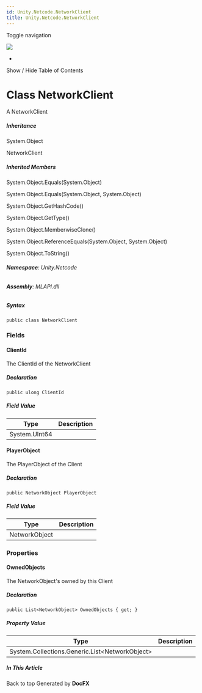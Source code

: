 ```yaml
---
id: Unity.Netcode.NetworkClient
title: Unity.Netcode.NetworkClient
---
```


<div id="wrapper">

<div>

<div class="container">

<div class="navbar-header">

Toggle navigation

<img src="../logo.svg" id="logo" class="svg" />

</div>

<div id="navbar" class="collapse navbar-collapse">

<div class="form-group">

</div>

</div>

</div>

<div class="subnav navbar navbar-default">

<div id="breadcrumb" class="container hide-when-search">

-   

</div>

</div>

</div>

<div class="container body-content hide-when-search" role="main">

<div class="sidenav hide-when-search">

Show / Hide Table of Contents

<div id="sidetoggle" class="sidetoggle collapse">

<div id="sidetoc">

</div>

</div>

</div>

<div class="article row grid-right">

<div class="col-md-10">

# Class NetworkClient

<div class="markdown level0 summary">

A NetworkClient

</div>

<div class="markdown level0 conceptual">

</div>

<div class="inheritance">

##### Inheritance

<div class="level0">

System.Object

</div>

<div class="level1">

NetworkClient

</div>

</div>

<div class="inheritedMembers">

##### Inherited Members

<div>

System.Object.Equals(System.Object)

</div>

<div>

System.Object.Equals(System.Object, System.Object)

</div>

<div>

System.Object.GetHashCode()

</div>

<div>

System.Object.GetType()

</div>

<div>

System.Object.MemberwiseClone()

</div>

<div>

System.Object.ReferenceEquals(System.Object, System.Object)

</div>

<div>

System.Object.ToString()

</div>

</div>

###### **Namespace**: Unity.Netcode

###### **Assembly**: MLAPI.dll

##### Syntax

<div class="codewrapper">

``` lang-csharp
public class NetworkClient
```

</div>

### Fields

#### ClientId

<div class="markdown level1 summary">

The ClientId of the NetworkClient

</div>

<div class="markdown level1 conceptual">

</div>

##### Declaration

<div class="codewrapper">

``` lang-csharp
public ulong ClientId
```

</div>

##### Field Value

| Type          | Description |
|---------------|-------------|
| System.UInt64 |             |

#### PlayerObject

<div class="markdown level1 summary">

The PlayerObject of the Client

</div>

<div class="markdown level1 conceptual">

</div>

##### Declaration

<div class="codewrapper">

``` lang-csharp
public NetworkObject PlayerObject
```

</div>

##### Field Value

| Type          | Description |
|---------------|-------------|
| NetworkObject |             |

### Properties

#### OwnedObjects

<div class="markdown level1 summary">

The NetworkObject's owned by this Client

</div>

<div class="markdown level1 conceptual">

</div>

##### Declaration

<div class="codewrapper">

``` lang-csharp
public List<NetworkObject> OwnedObjects { get; }
```

</div>

##### Property Value

| Type                                             | Description |
|--------------------------------------------------|-------------|
| System.Collections.Generic.List\<NetworkObject\> |             |

</div>

<div class="hidden-sm col-md-2" role="complementary">

<div class="sideaffix">

<div class="contribution">

</div>

##### In This Article

<div>

</div>

</div>

</div>

</div>

</div>

<div class="grad-bottom">

</div>

<div class="footer">

<div class="container">

Back to top Generated by **DocFX**

</div>

</div>

</div>
